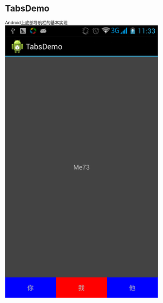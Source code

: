 TabsDemo
========
Android上底部导航栏的基本实现
![01](https://github.com/zeng1990java/TabsDemo/blob/master/demo.png)

